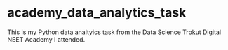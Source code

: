 # academy_data_analytics_task
This is my Python data analtyics task from the Data Science Trokut Digital NEET Academy I attended. 
